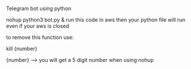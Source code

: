 Telegram bot using python


nohup python3 bot.py &
run this code in aws then your python file will run even if 
your aws is closed

to remove this function use:

kill {number}  

{number} --> you will get a 5 digit number when using nohup
